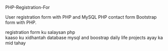 PHP-Registration-For


User registration form with PHP and MySQL PHP contact
form Bootstrap form with PHP.

 registration form ku salaysan php <br>
 kaaso ku xidhantah database mysql  and boostrap 
 daily life projects ayay ka mid tahay 
 
